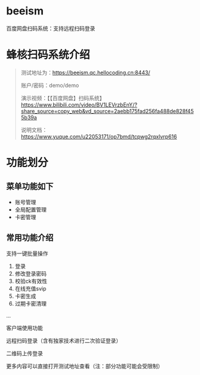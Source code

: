 # beeism
百度网盘扫码系统：支持远程扫码登录

# 蜂核扫码系统介绍

> 测试地址为：https://beeism.qc.hellocoding.cn:8443/
>
> 账户/密码：demo/demo
>
> 演示视频：【【百度网盘】扫码系统】 https://www.bilibili.com/video/BV1LEVrzbEnY/?share_source=copy_web&vd_source=2aebb175fad256fa488de828f455b39a
>
> 说明文档：https://www.yuque.com/u22053171/op7bmd/tcpwg2rqxlvrp616


# 功能划分

## 菜单功能如下
- 账号管理
- 全局配置管理
- 卡密管理

## 常用功能介绍

支持一键批量操作
1. 登录
2. 修改登录密码
3. 校验ck有效性
4. 在线充值svip
5. 卡密生成
6. 过期卡密清理

...

客户端使用功能

远程扫码登录（含有独家技术进行二次验证登录）

二维码上传登录

更多内容可以直接打开测试地址查看（注：部分功能可能会受限制）
